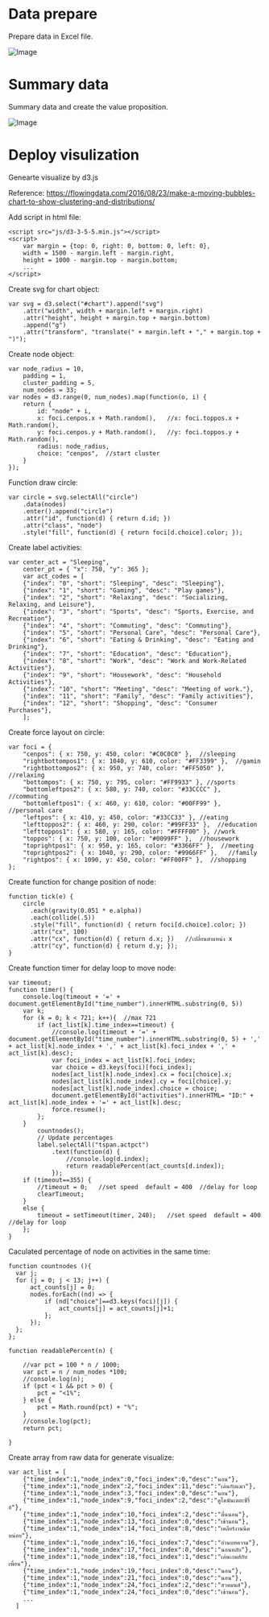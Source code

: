 # Data prepare
Prepare data in Excel file.

![Image](https://github.com/sukitpom/BADS7105/blob/master/Homework%2003%20-%20Value%20Proposition/img/prepare_data.jpg)

# Summary data
Summary data and create the value proposition.

![Image](https://github.com/sukitpom/BADS7105/blob/master/Homework%2003%20-%20Value%20Proposition/img/Value_proposition.jpg)

# Deploy visulization
Genearte visualize by d3.js

Reference: https://flowingdata.com/2016/08/23/make-a-moving-bubbles-chart-to-show-clustering-and-distributions/

Add script in html file:

    <script src="js/d3-3-5-5.min.js"></script>
    <script>
        var margin = {top: 0, right: 0, bottom: 0, left: 0},
        width = 1500 - margin.left - margin.right,
        height = 1000 - margin.top - margin.bottom;
        ...
    </script>

Create svg for chart object:

    var svg = d3.select("#chart").append("svg")
        .attr("width", width + margin.left + margin.right)
        .attr("height", height + margin.top + margin.bottom)
        .append("g")
        .attr("transform", "translate(" + margin.left + "," + margin.top + ")");

Create node object:

    var node_radius = 10,
        padding = 1,
        cluster_padding = 5,
        num_nodes = 33;
    var nodes = d3.range(0, num_nodes).map(function(o, i) {
        return {
            id: "node" + i,
            x: foci.cenpos.x + Math.random(),   //x: foci.toppos.x + Math.random(),
            y: foci.cenpos.y + Math.random(),   //y: foci.toppos.y + Math.random(),
            radius: node_radius,
            choice: "cenpos",  //start cluster
        }
    });
    
Function draw circle:

    var circle = svg.selectAll("circle")
        .data(nodes)
        .enter().append("circle")
        .attr("id", function(d) { return d.id; })
        .attr("class", "node")
        .style("fill", function(d) { return foci[d.choice].color; });  

Create label activities:

    var center_act = "Sleeping",
        center_pt = { "x": 750, "y": 365 };
        var act_codes = [
        {"index": "0", "short": "Sleeping", "desc": "Sleeping"},
        {"index": "1", "short": "Gaming", "desc": "Play games"},
        {"index": "2", "short": "Relaxing", "desc": "Socializing, Relaxing, and Leisure"},
        {"index": "3", "short": "Sports", "desc": "Sports, Exercise, and Recreation"},
        {"index": "4", "short": "Commuting", "desc": "Commuting"},
        {"index": "5", "short": "Personal Care", "desc": "Personal Care"},
        {"index": "6", "short": "Eating & Drinking", "desc": "Eating and Drinking"},
        {"index": "7", "short": "Education", "desc": "Education"},
        {"index": "8", "short": "Work", "desc": "Work and Work-Related Activities"},
        {"index": "9", "short": "Housework", "desc": "Household Activities"},
        {"index": "10", "short": "Meeting", "desc": "Meeting of work."},
        {"index": "11", "short": "Family", "desc": "Family activities"},
        {"index": "12", "short": "Shopping", "desc": "Consumer Purchases"},
        ];

Create force layout on circle:

    var foci = {
        "cenpos": { x: 750, y: 450, color: "#C0C0C0" },  //sleeping
        "rightbottompos1": { x: 1040, y: 610, color: "#FF3399" },  //gamin
        "rightbottompos2": { x: 950, y: 740, color: "#FF5050" }, //relaxing                        
        "bottompos": { x: 750, y: 795, color: "#FF9933" }, //sports  
        "bottomleftpos2": { x: 580, y: 740, color: "#33CCCC" },   //commuting
        "bottomleftpos1": { x: 460, y: 610, color: "#00FF99" },   //personal care                      
        "leftpos": { x: 410, y: 450, color: "#33CC33" }, //eating
        "lefttoppos2": { x: 460, y: 290, color: "#99FF33" },  //education 
        "lefttoppos1": { x: 580, y: 165, color: "#FFFF00" }, //work
        "toppos": { x: 750, y: 100, color: "#0099FF" },  //housework
        "toprightpos1": { x: 950, y: 165, color: "#3366FF" },  //meeting
        "toprightpos2": { x: 1040, y: 290, color: "#9966FF" },   //family
        "rightpos": { x: 1090, y: 450, color: "#FF00FF" },  //shopping
    };


Create function for change position of node:

    function tick(e) {
        circle
          .each(gravity(0.051 * e.alpha))
          .each(collide(.5))
          .style("fill", function(d) { return foci[d.choice].color; })
          .attr("cx", 100)  
          .attr("cx", function(d) { return d.x; })   //เปลี่ยนตำแหน่ง x
          .attr("cy", function(d) { return d.y; });
    }

Create function timer for delay loop to move node:

    var timeout;
    function timer() {           
        console.log(timeout + '=' + document.getElementById("time_number").innerHTML.substring(0, 5))
        var k;
        for (k = 0; k < 721; k++){  //max 721
            if (act_list[k].time_index==timeout) {
                //console.log(timeout + '=' + document.getElementById("time_number").innerHTML.substring(0, 5) + ',' + act_list[k].node_index + ',' + act_list[k].foci_index + ',' + act_list[k].desc);
                var foci_index = act_list[k].foci_index;
                var choice = d3.keys(foci)[foci_index];
                nodes[act_list[k].node_index].cx = foci[choice].x;
                nodes[act_list[k].node_index].cy = foci[choice].y;
                nodes[act_list[k].node_index].choice = choice;   
                document.getElementById("activities").innerHTML= "ID:" + act_list[k].node_index + '=' + act_list[k].desc;                 
                force.resume();
            };
        }
            countnodes();
            // Update percentages
            label.selectAll("tspan.actpct")                
                .text(function(d) {
                    //console.log(d.index);
                    return readablePercent(act_counts[d.index]);
                });
        if (timeout==355) {
            //timeout = 0;   //set speed  default = 400  //delay for loop
            clearTimeout;
        }
        else {
            timeout = setTimeout(timer, 240);   //set speed  default = 400  //delay for loop
        };
    }

 Caculated percentage of node on activities in the same time:
 
    function countnodes (){
      var j;
      for (j = 0; j < 13; j++) {
          act_counts[j] = 0;
          nodes.forEach((nd) => {
              if (nd["choice"]==d3.keys(foci)[j]) {
                  act_counts[j] = act_counts[j]+1;
              };
          });
      };
    };

    function readablePercent(n) {
        
        //var pct = 100 * n / 1000;
        var pct = n / num_nodes *100;
        //console.log(n);
        if (pct < 1 && pct > 0) {
            pct = "<1%";
        } else {
            pct = Math.round(pct) + "%";
        }
        //console.log(pct);
        return pct;

    }

      
Create array from raw data for generate visualize:

    var act_list = [
        {"time_index":1,"node_index":0,"foci_index":0,"desc":"นอน"},
        {"time_index":1,"node_index":2,"foci_index":11,"desc":"เล่นกับแมว"},
        {"time_index":1,"node_index":3,"foci_index":0,"desc":"นอน"},
        {"time_index":1,"node_index":9,"foci_index":2,"desc":"ดูโคนันเดอะซีรี่ย์"},
        {"time_index":1,"node_index":10,"foci_index":2,"desc":"ตื่นนอน"},
        {"time_index":1,"node_index":13,"foci_index":0,"desc":"เข้านอน"},
        {"time_index":1,"node_index":14,"foci_index":8,"desc":"เคลียร์งานนิดหน่อย"},
        {"time_index":1,"node_index":16,"foci_index":7,"desc":"อ่านบทความ"},
        {"time_index":1,"node_index":17,"foci_index":0,"desc":"นอนหลับ"},
        {"time_index":1,"node_index":18,"foci_index":1,"desc":"เล่นเกมส์กับเพื่อน"},
        {"time_index":1,"node_index":19,"foci_index":0,"desc":"นอน"},
        {"time_index":1,"node_index":21,"foci_index":0,"desc":"นอน"},
        {"time_index":1,"node_index":24,"foci_index":2,"desc":"สวดมนต์"},
        {"time_index":1,"node_index":24,"foci_index":0,"desc":"เข้านอน"},
        ...
      ]
  
